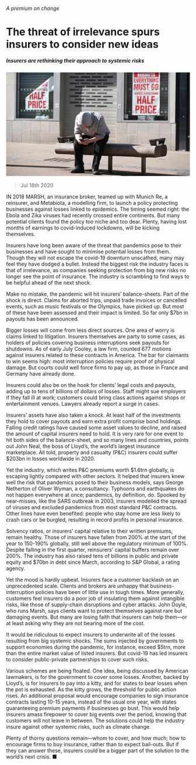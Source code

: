 ###### A premium on change

# The threat of irrelevance spurs insurers to consider new ideas 

##### Insurers are rethinking their approach to systemic risks 

![image](images/20200718_FNP003_0.jpg) 

> Jul 18th 2020 

IN 2018 MARSH, an insurance broker, teamed up with Munich Re, a reinsurer, and Metabiota, a modelling firm, to launch a policy protecting businesses against losses linked to epidemics. The timing seemed right: the Ebola and Zika viruses had recently crossed entire continents. But many potential clients found the policy too niche and too dear. Plenty, having lost months of earnings to covid-induced lockdowns, will be kicking themselves.

Insurers have long been aware of the threat that pandemics pose to their businesses and have sought to minimise potential losses from them. Though they will not escape the covid-19 downturn unscathed, many may feel they have dodged a bullet. Instead the biggest risk the industry faces is that of irrelevance, as companies seeking protection from big new risks no longer see the point of insurance. The industry is scrambling to find ways to be helpful ahead of the next shock.


Make no mistake, the pandemic will hit insurers’ balance-sheets. Part of the shock is direct. Claims for aborted trips, unpaid trade invoices or cancelled events, such as music festivals or the Olympics, have picked up. But most of these have been assessed and their impact is limited. So far only $7bn in payouts has been announced.

Bigger losses will come from less direct sources. One area of worry is claims linked to litigation. Insurers themselves are party to some cases, as holders of policies covering business interruptions seek payouts for shutdowns. As of early July Cooley, a law firm, counted 677 motions against insurers related to these contracts in America. The bar for claimants to win seems high: most interruption policies require proof of physical damage. But courts could well force firms to pay up, as those in France and Germany have already done.

Insurers could also be on the hook for clients’ legal costs and payouts, adding up to tens of billions of dollars of losses. Staff might sue employers if they fall ill at work; customers could bring class actions against shops or entertainment venues. Lawyers already report a surge in cases.

Insurers’ assets have also taken a knock. At least half of the investments they hold to cover payouts and earn extra profit comprise bond holdings. Falling credit ratings have caused some asset values to decline, and raised the amount of capital insurers need to hold. It is very rare for one event to hit both sides of the balance-sheet, and so many lines and countries, points out John Neal, the boss of Lloyd’s, the world’s largest insurance marketplace. All told, property and casualty (P&amp;C) insurers could suffer $203bn in losses worldwide in 2020.

Yet the industry, which writes P&amp;C premiums worth $1.6trn globally, is escaping lightly compared with other sectors. It helped that insurers knew well the risk that pandemics posed to their business models, says George Netherton of Oliver Wyman, a consultancy. Typhoons and earthquakes do not happen everywhere at once; pandemics, by definition, do. Spooked by near-misses, like the SARS outbreak in 2003, insurers modelled the spread of viruses and excluded pandemics from most standard P&amp;C contracts. Other lines have even benefited: people who stay home are less likely to crash cars or be burgled, resulting in record profits in personal insurance.

Solvency ratios, or insurers’ capital relative to their written premiums, remain healthy. Those of insurers have fallen from 200% at the start of the year to 150-190% globally, still well above the regulatory minimum of 100%. Despite falling in the first quarter, reinsurers’ capital buffers remain over 200%. The industry has also raised tens of billions in public and private equity and $70bn in debt since March, according to S&amp;P Global, a rating agency.

Yet the mood is hardly upbeat. Insurers face a customer backlash on an unprecedented scale. Clients and brokers are unhappy that business-interruption policies have been of little use in tough times. More generally, customers feel insurers do a poor job of insulating them against intangible risks, like those of supply-chain disruptions and cyber attacks. John Doyle, who runs Marsh, says clients want to protect themselves against rare but damaging events. But many are losing faith that insurers can help them—or at least asking why they are not bearing more of the cost.

It would be ridiculous to expect insurers to underwrite all of the losses resulting from big systemic shocks. The sums injected by governments to support economies during the pandemic, for instance, exceed $5trn, more than the entire market value of listed insurers. But covid-19 has led insurers to consider public-private partnerships to cover such risks.

Various schemes are being floated. One idea, being discussed by American lawmakers, is for the government to cover some losses. Another, backed by Lloyd’s, is for insurers to pay into a kitty, and for states to bear losses when the pot is exhausted. As the kitty grows, the threshold for public action rises. An additional proposal would encourage companies to sign insurance contracts lasting 10-15 years, instead of the usual one year, with states guaranteeing premium payments if businesses go bust. This would help insurers amass firepower to cover big events over the period, knowing that customers will not leave in between. The solutions could help the industry insure against other systemic risks, such as climate change.

Plenty of thorny questions remain—whom to cover, and how much; how to encourage firms to buy insurance, rather than to expect bail-outs. But if they can answer these, insurers could be a bigger part of the solution to the world’s next crisis. ■

